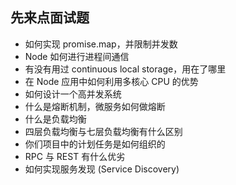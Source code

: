 ## 先来点面试题

- 如何实现 promise.map，并限制并发数
- Node 如何进行进程间通信
- 有没有用过 continuous local storage，用在了哪里
- 在 Node 应用中如何利用多核心 CPU 的优势
- 如何设计一个高并发系统
- 什么是熔断机制，微服务如何做熔断
- 什么是负载均衡
- 四层负载均衡与七层负载均衡有什么区别
- 你们项目中的计划任务是如何组织的
- RPC 与 REST 有什么优劣
- 如何实现服务发现 (Service Discovery)
